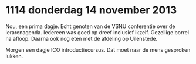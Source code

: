 # 1114 donderdag 14 november 2013
Nou, een prima dagje. Echt genoten van de VSNU conferentie over de lerarenagenda. Iedereen was goed op dreef inclusief ikzelf. Gezellige borrel na afloop. Daarna ook nog eten met de afdeling op Uilenstede.

Morgen een dagje ICO introductiecursus. Dat moet naar de mens gesproken lukken.